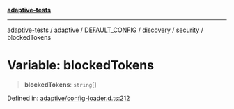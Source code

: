 [**adaptive-tests**](../../../../../../../../README.md)

***

[adaptive-tests](../../../../../../../../README.md) / [adaptive](../../../../../../../README.md) / [DEFAULT\_CONFIG](../../../../../README.md) / [discovery](../../../README.md) / [security](../README.md) / blockedTokens

# Variable: blockedTokens

> **blockedTokens**: `string`[]

Defined in: [adaptive/config-loader.d.ts:212](https://github.com/anon57396/adaptive-tests/blob/main/types/adaptive/config-loader.d.ts#L212)
